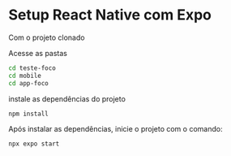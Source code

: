 # Setup React Native com Expo 

Com o projeto clonado

Acesse as pastas 
````bash
cd teste-foco
cd mobile
cd app-foco
````

instale as dependências do projeto
````bash
npm install
````

Após instalar as dependências, inicie o projeto com o comando:
````bash
npx expo start
````
